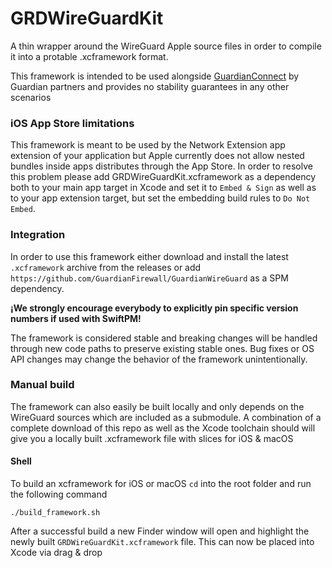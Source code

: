 # GRDWireGuardKit

A thin wrapper around the WireGuard Apple source files in order to compile it into a protable .xcframework format.

This framework is intended to be used alongside [GuardianConnect](https://github.com/GuardianFirewall/GuardianConnect) by Guardian partners and provides no stability guarantees in any other scenarios


### iOS App Store limitations
This framework is meant to be used by the Network Extension app extension of your application but Apple currently does not allow nested bundles inside apps distributes through the App Store. In order to resolve this problem please add GRDWireGuardKit.xcframework as a dependency both to your main app target in Xcode and set it to `Embed & Sign` as well as to your app extension target, but set the embedding build rules to `Do Not Embed`.

### Integration

In order to use this framework either download and install the latest `.xcframework` archive from the releases or add `https://github.com/GuardianFirewall/GuardianWireGuard` as a SPM dependency.

**¡We strongly encourage everybody to explicitly pin specific version numbers if used with SwiftPM!**

The framework is considered stable and breaking changes will be handled through new code paths to preserve existing stable ones. Bug fixes or OS API changes may change the behavior of the framework unintentionally.

### Manual build
The framework can also easily be built locally and only depends on the WireGuard sources which are included as a submodule. A combination of a complete download of this repo as well as the Xcode toolchain should will give you a locally built .xcframework file with slices for iOS & macOS


#### Shell
To build an xcframework for iOS or macOS `cd` into the root folder and run the following command

`./build_framework.sh`

After a successful build a new Finder window will open and highlight the newly built `GRDWireGuardKit.xcframework` file. This can now be placed into Xcode via drag & drop
